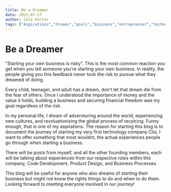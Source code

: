 ```yaml
---
title: Be a Dreamer
date: 2021-07-27
author: Cole Perler
tags: ["Aspirations","dreams","goals","business","entreprenuer","technology"]
---
```


# Be a Dreamer

"Starting your own business is risky". This is the most common reaction you get when you tell someone you're starting your own business. In reality, the people giving you this feedback never took the risk to pursue what they dreamed of doing. 

Every child, teenager, and adult has a dream, don't let that dream die from the fear of others. Once I understood the importance of money and the value it holds, building a business and securing financial freedom was my goal regardless of the risk.

In my personal life, I dream of advernturing around the world, experiencing new cultures, and revoluationizing the global process of recylcing. Funny enough, that is one of my aspirations. The reason for starting this blog is to document the journey of starting my very first technology company Cliq.  I want to offer something that most wouldnt, the actual experiences people go through when starting a business. 

There will be posts from myself, and all the other founding members, each will be talking about experiences from our respective roles within this company, Code Development, Product Design, and Business Processes. 

This blog will be useful for anyone who also dreams of starting their business but might not know the rights things to do and when to do them. Looking forward to meeting everyone involved in our journey! 
